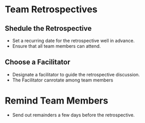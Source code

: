 # Team Retrospectives 
## Shedule the Retrospective 
- Set a recurring date for the retrospective well in advance.
- Ensure that all team members can attend.
## Choose a Facilitator 
- Designate a facilitator to guide the retrospective discussion.
- The Facilitator canrotate among team members
# Remind Team Members 
- Send out remainders a few days before the retrospective.
